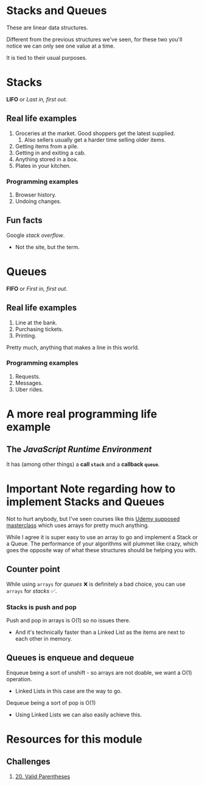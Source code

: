 # Stacks and Queues

These are linear data structures.

Different from the previous structures we've seen, for these two you'll notice we can only see one value at a time.

It is tied to their usual purposes.

# Stacks

**LIFO** or _Last in, first out_.

## Real life examples

1. Groceries at the market. Good shoppers get the latest supplied.
   1. Also sellers usually get a harder time selling older items.
2. Getting items from a pile.
3. Getting in and exiting a cab.
4. Anything stored in a box.
5. Plates in your kitchen.

### Programming examples

1. Browser history.
2. Undoing changes.

## Fun facts

Google _stack overflow_.
- Not the site, but the term.

# Queues

**FIFO** or _First in, first out_.

## Real life examples

1. Line at the bank.
2. Purchasing tickets.
3. Printing.

Pretty much, anything that makes a line in this world.

### Programming examples

1. Requests.
2. Messages.
3. Uber rides.

# A more real programming life example

## The _JavaScript Runtime Environment_

It has (among other things) a **call `stack`** and a **callback `queue`**.

# Important Note regarding how to implement Stacks and Queues

Not to hurt anybody, but I've seen courses like this [Udemy supposed masterclass](https://www.udemy.com/course/js-algorithms-and-data-structures-masterclass/) which uses arrays for pretty much anything.

While I agree it is super easy to use an array to go and implement a Stack or a Queue.
The performance of your algorithms will plummet like crazy, which goes the opposite way of what these structures should be helping you with.

## Counter point

While using `arrays` for _queues_ ❌ is definitely a bad choice, you can use `arrays` for _stacks_ ✅.

### Stacks is push and pop

Push and pop in arrays is O(1) so no issues there.
- And it's technically faster than a Linked List as the items are next to each other in memory.

## Queues is enqueue and dequeue

Enqueue being a sort of unshift - so arrays are not doable, we want a O(1) operation.
- Linked Lists in this case are the way to go.

Dequeue being a sort of pop is O(1)
- Using Linked Lists we can also easily achieve this.

# Resources for this module

## Challenges

1. [20. Valid Parentheses](https://leetcode.com/problems/valid-parentheses/)
